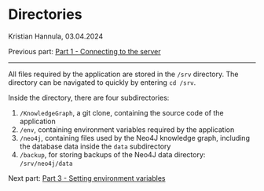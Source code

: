 # Directories

Kristian Hannula, 03.04.2024

Previous part: [Part 1 - Connecting to the server](/docs/server/01-connecting-to-server.md)

---

All files required by the application are stored in the `/srv` directory. The directory can be navigated to quickly by entering `cd /srv`.

Inside the directory, there are four subdirectories:

1. `/KnowledgeGraph`, a git clone, containing the source code of the application
2. `/env`, containing environment variables required by the application
3. `/neo4j`, containing files used by the Neo4J knowledge graph, including the database data inside the `data` subdirectory
4. `/backup`, for storing backups of the Neo4J data directory: `/srv/neo4j/data`

Next part: [Part 3 - Setting environment variables](/docs/server/03-environment-variables.md)
